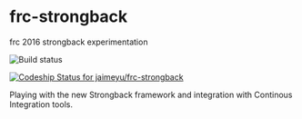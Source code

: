 # frc-strongback
frc 2016 strongback experimentation

![Build status](https://travis-ci.org/jaimeyu/frc-strongback.svg)

[ ![Codeship Status for jaimeyu/frc-strongback](https://codeship.com/projects/b4bfae60-7496-0133-5fbf-3215e3f5a0f4/status?branch=master)](https://codeship.com/projects/117677)

Playing with the new Strongback framework and integration with Continous Integration tools.

